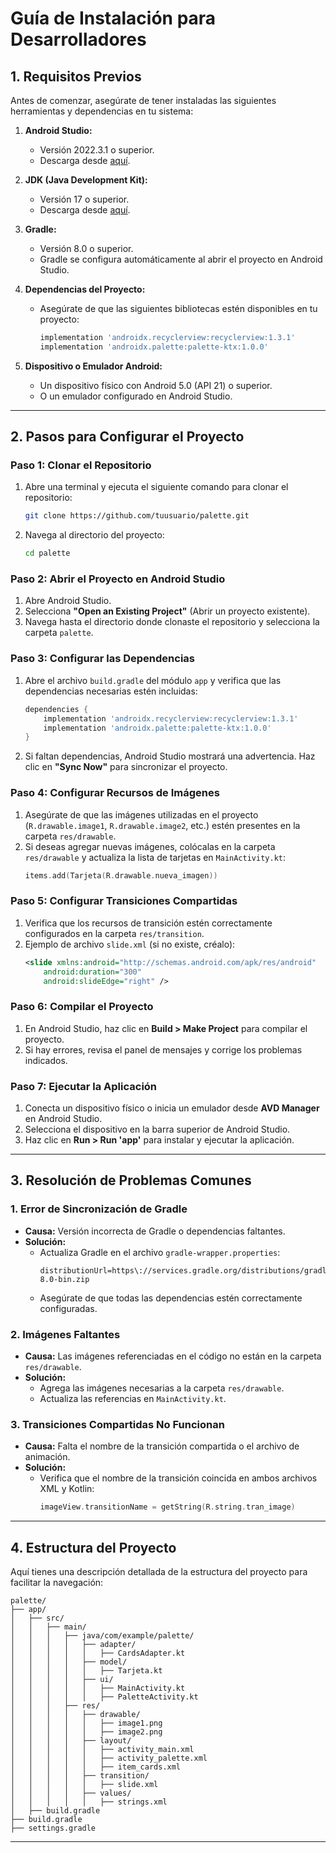 
# Guía de Instalación para Desarrolladores

## **1. Requisitos Previos**
Antes de comenzar, asegúrate de tener instaladas las siguientes herramientas y dependencias en tu sistema:

1. **Android Studio:**
   - Versión 2022.3.1 o superior.
   - Descarga desde [aquí](https://developer.android.com/studio).

2. **JDK (Java Development Kit):**
   - Versión 17 o superior.
   - Descarga desde [aquí](https://www.oracle.com/java/technologies/javase-jdk17-downloads.html).

3. **Gradle:**
   - Versión 8.0 o superior.
   - Gradle se configura automáticamente al abrir el proyecto en Android Studio.

4. **Dependencias del Proyecto:**
   - Asegúrate de que las siguientes bibliotecas estén disponibles en tu proyecto:
     ```groovy
     implementation 'androidx.recyclerview:recyclerview:1.3.1'
     implementation 'androidx.palette:palette-ktx:1.0.0'
     ```

5. **Dispositivo o Emulador Android:**
   - Un dispositivo físico con Android 5.0 (API 21) o superior.
   - O un emulador configurado en Android Studio.

---

## **2. Pasos para Configurar el Proyecto**

### **Paso 1: Clonar el Repositorio**
1. Abre una terminal y ejecuta el siguiente comando para clonar el repositorio:
   ```bash
   git clone https://github.com/tuusuario/palette.git
   ```
2. Navega al directorio del proyecto:
   ```bash
   cd palette
   ```

### **Paso 2: Abrir el Proyecto en Android Studio**
1. Abre Android Studio.
2. Selecciona **"Open an Existing Project"** (Abrir un proyecto existente).
3. Navega hasta el directorio donde clonaste el repositorio y selecciona la carpeta `palette`.

### **Paso 3: Configurar las Dependencias**
1. Abre el archivo `build.gradle` del módulo `app` y verifica que las dependencias necesarias estén incluidas:
   ```groovy
   dependencies {
       implementation 'androidx.recyclerview:recyclerview:1.3.1'
       implementation 'androidx.palette:palette-ktx:1.0.0'
   }
   ```
2. Si faltan dependencias, Android Studio mostrará una advertencia. Haz clic en **"Sync Now"** para sincronizar el proyecto.

### **Paso 4: Configurar Recursos de Imágenes**
1. Asegúrate de que las imágenes utilizadas en el proyecto (`R.drawable.image1`, `R.drawable.image2`, etc.) estén presentes en la carpeta `res/drawable`.
2. Si deseas agregar nuevas imágenes, colócalas en la carpeta `res/drawable` y actualiza la lista de tarjetas en `MainActivity.kt`:
   ```kotlin
   items.add(Tarjeta(R.drawable.nueva_imagen))
   ```

### **Paso 5: Configurar Transiciones Compartidas**
1. Verifica que los recursos de transición estén correctamente configurados en la carpeta `res/transition`.
2. Ejemplo de archivo `slide.xml` (si no existe, créalo):
   ```xml
   <slide xmlns:android="http://schemas.android.com/apk/res/android"
       android:duration="300"
       android:slideEdge="right" />
   ```

### **Paso 6: Compilar el Proyecto**
1. En Android Studio, haz clic en **Build > Make Project** para compilar el proyecto.
2. Si hay errores, revisa el panel de mensajes y corrige los problemas indicados.

### **Paso 7: Ejecutar la Aplicación**
1. Conecta un dispositivo físico o inicia un emulador desde **AVD Manager** en Android Studio.
2. Selecciona el dispositivo en la barra superior de Android Studio.
3. Haz clic en **Run > Run 'app'** para instalar y ejecutar la aplicación.

---

## **3. Resolución de Problemas Comunes**

### **1. Error de Sincronización de Gradle**
- **Causa:** Versión incorrecta de Gradle o dependencias faltantes.
- **Solución:**
  - Actualiza Gradle en el archivo `gradle-wrapper.properties`:
    ```properties
    distributionUrl=https\://services.gradle.org/distributions/gradle-8.0-bin.zip
    ```
  - Asegúrate de que todas las dependencias estén correctamente configuradas.

### **2. Imágenes Faltantes**
- **Causa:** Las imágenes referenciadas en el código no están en la carpeta `res/drawable`.
- **Solución:**
  - Agrega las imágenes necesarias a la carpeta `res/drawable`.
  - Actualiza las referencias en `MainActivity.kt`.

### **3. Transiciones Compartidas No Funcionan**
- **Causa:** Falta el nombre de la transición compartida o el archivo de animación.
- **Solución:**
  - Verifica que el nombre de la transición coincida en ambos archivos XML y Kotlin:
    ```kotlin
    imageView.transitionName = getString(R.string.tran_image)
    ```

---

## **4. Estructura del Proyecto**
Aquí tienes una descripción detallada de la estructura del proyecto para facilitar la navegación:

```
palette/
├── app/
│   ├── src/
│   │   ├── main/
│   │   │   ├── java/com/example/palette/
│   │   │   │   ├── adapter/
│   │   │   │   │   ├── CardsAdapter.kt
│   │   │   │   ├── model/
│   │   │   │   │   ├── Tarjeta.kt
│   │   │   │   ├── ui/
│   │   │   │   │   ├── MainActivity.kt
│   │   │   │   │   ├── PaletteActivity.kt
│   │   │   ├── res/
│   │   │   │   ├── drawable/
│   │   │   │   │   ├── image1.png
│   │   │   │   │   ├── image2.png
│   │   │   │   ├── layout/
│   │   │   │   │   ├── activity_main.xml
│   │   │   │   │   ├── activity_palette.xml
│   │   │   │   │   ├── item_cards.xml
│   │   │   │   ├── transition/
│   │   │   │   │   ├── slide.xml
│   │   │   │   ├── values/
│   │   │   │   │   ├── strings.xml
│   ├── build.gradle
├── build.gradle
├── settings.gradle
```

---
